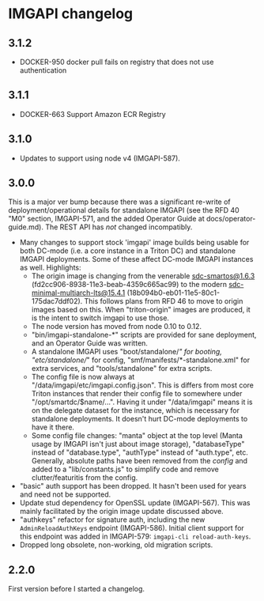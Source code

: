# IMGAPI changelog

## 3.1.2

- DOCKER-950 docker pull fails on registry that does not use authentication

## 3.1.1

- DOCKER-663 Support Amazon ECR Registry

## 3.1.0

- Updates to support using node v4 (IMGAPI-587).

## 3.0.0

This is a major ver bump because there was a significant re-write of
deployment/operational details for standalone IMGAPI (see the RFD 40 "M0"
section, IMGAPI-571, and the added Operator Guide at docs/operator-guide.md).
The REST API has *not* changed incompatibly.

- Many changes to support stock 'imgapi' image builds being usable for
  both DC-mode (i.e. a core instance in a Triton DC) and standalone
  IMGAPI deployments. Some of these affect DC-mode IMGAPI instances as
  well. Highlights:
    - The origin image is changing from the venerable sdc-smartos@1.6.3
      (fd2cc906-8938-11e3-beab-4359c665ac99) to the modern
      sdc-minimal-multiarch-lts@15.4.1 (18b094b0-eb01-11e5-80c1-175dac7ddf02).
      This follows plans from RFD 46 to move to origin images based on
      this. When "triton-origin" images are produced, it is the intent
      to switch imgapi to use those.
    - The node version has moved from node 0.10 to 0.12.
    - "bin/imgapi-standalone-*" scripts are provided for sane deployment,
      and an Operator Guide was written.
    - A standalone IMGAPI uses "boot/standalone/*" for booting,
      "etc/standalone/*" for config, "smf/manifests/*-standalone.xml" for extra
      services, and "tools/standalone" for extra scripts.
    - The config file is now always at "/data/imgapi/etc/imgapi.config.json".
      This is differs from most core Triton instances that render their
      config file to somewhere under "/opt/smartdc/$name/...". Having
      it under "/data/imgapi" means it is on the delegate dataset
      for the instance, which is necessary for standalone deployments.
      It doesn't hurt DC-mode deployments to have it there.
    - Some config file changes: "manta" object at the top level (Manta
      usage by IMGAPI isn't just about image storage), "databaseType"
      instead of "database.type", "authType" instead of "auth.type",
      etc. Generally, absolute paths have been removed from the *config*
      and added to a "lib/constants.js" to simplify code and remove
      clutter/featuritis from the config.
- "basic" auth support has been dropped. It hasn't been used for years
  and need not be supported.
- Update stud dependency for OpenSSL update (IMGAPI-567). This was mainly
  facilitated by the origin image update discussed above.
- "authkeys" refactor for signature auth, including the new `AdminReloadAuthKeys`
  endpoint (IMGAPI-586). Initial client support for this endpoint was added
  in IMGAPI-579: `imgapi-cli reload-auth-keys`.
- Dropped long obsolete, non-working, old migration scripts.


## 2.2.0

First version before I started a changelog.
